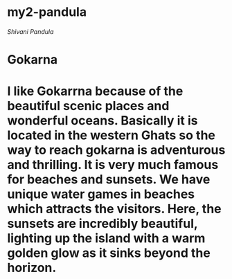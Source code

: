 # my2-pandula
###### Shivani Pandula 
# Gokarna
# I like Gokarrna because of the **beautiful scenic places and wonderful oceans**. Basically it is located in the western Ghats so the way to reach gokarna is adventurous and thrilling. It is very much famous for beaches and sunsets. We have unique water games in beaches which attracts the visitors. Here, the sunsets are incredibly beautiful, **lighting up the island with a warm golden glow** as it sinks beyond the horizon. 
